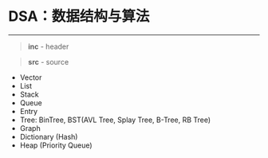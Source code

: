 ﻿# DSA：数据结构与算法

---

> **inc** - header

> **src** - source

* Vector
* List
* Stack
* Queue
* Entry
* Tree: BinTree, BST(AVL Tree, Splay Tree, B-Tree, RB Tree)
* Graph
* Dictionary (Hash)
* Heap (Priority Queue)
